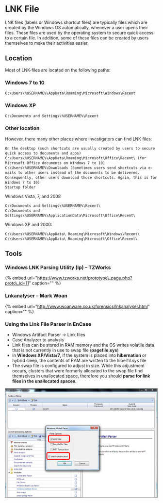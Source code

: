 # LNK File

LNK files \(labels or Windows shortcut files\) are typically files which are created by the Windows OS automatically, whenever a user opens their files. These files are used by the operating system to secure quick access to a certain file. In addition, some of these files can be created by users themselves to make their activities easier.

## Location

Most of LNK-files are located on the following paths:

### Windows 7 to 10

```text
C:\Users\%USERNAME%\AppData\Roaming\Microsoft\Windows\Recent
```

### Windows XP

```text
C:\Documents and Settings\%USERNAME%\Recent
```

### Other location

However, there many other places where investigators can find LNK files:

```text
On the desktop (such shortcuts are usually created by users to secure quick access to documents and apps)
C:\Users\%USERNAME%\AppData\Roaming\Microsoft\Office\Recent\ (for Microsoft Office documents on Windows 7 to 10)
C:\Users\%USERNAME%\Downloads (Sometimes users send shortcuts via e-mails to other users instead of the documents to be delivered. Consequently, other users download those shortcuts. Again, this is for Windows 7 to 10)
Startup folder
```

Windows Vista, 7, and 2008

```text
C:\Documents and Settings\%USERNAME%\Recent\
C:\Documents and Settings\%USERNAME%\ApplicationData\Microsoft\Office\Recent\
```

Windows XP and 2000:

```text
C:\Users\%USERNAME%\AppData\ Roaming\Microsoft\Windows\Recent\
C:\Users\%USERNAME%\AppData\ Roaming\Microsoft\Office\Recent\
```

## Tools

### Windows LNK Parsing Utility \(lp\) – TZWorks

{% embed url="https://www.tzworks.net/prototype\_page.php?proto\_id=11" caption="" %}

### Lnkanalyser – Mark Woan

{% embed url="http://www.woanware.co.uk/forensics/lnkanalyser.html" caption="" %}

### Using the Link File Parser in EnCase

* Windows Artifact Parser -&gt; Link files
* Case Analyzer to analysis
* Link files can be stored in RAM memory and the OS writes volatile data that is not currently in use to swap file \(**pagefile.sys**\)
* In **Windows XP/Vista/7**, if the system is placed into **hibernation** or hybrid sleep, the contents of RAM are written to the hiberfil.sys file
* The swap file is configured to adjust in size. While this adjustment occurs, clusters that were formerly allocated to the swap file find themselves in unallocated space, therefore you should **parse for link files in the unallocated spaces**.

![Select Link files &amp;gt; Search Unallocated](../.gitbook/assets/image%20%28138%29.png)


